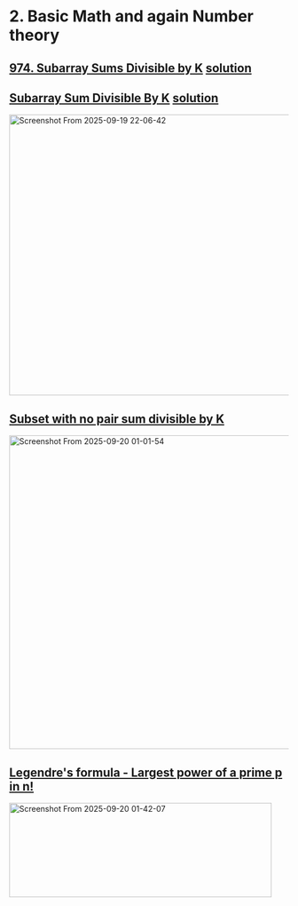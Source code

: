 # 2. Basic Math and again Number theory
## [974. Subarray Sums Divisible by K](https://leetcode.com/problems/subarray-sums-divisible-by-k/description/) [solution](https://www.youtube.com/watch?v=bcXy-T4Sc3E)
## [Subarray Sum Divisible By K](https://www.geeksforgeeks.org/problems/sub-array-sum-divisible-by-k2617/1) [solution](https://www.youtube.com/watch?v=hviDtcBVpho)
<img width="940" height="506" alt="Screenshot From 2025-09-19 22-06-42" src="https://github.com/user-attachments/assets/0d229ad8-fb7f-4ae4-bf14-1b4734c95305" />

##  [Subset with no pair sum divisible by K](https://www.geeksforgeeks.org/problems/subset-with-no-pair-sum-divisible-by-k1105/1)

<img width="1294" height="565" alt="Screenshot From 2025-09-20 01-01-54" src="https://github.com/user-attachments/assets/e98da876-1d1a-4b9c-9eeb-aa978f5eec3d" />

## [Legendre's formula - Largest power of a prime p in n!](https://www.geeksforgeeks.org/dsa/legendres-formula-highest-power-of-prime-number-that-divides-n/) 

<img width="473" height="170" alt="Screenshot From 2025-09-20 01-42-07" src="https://github.com/user-attachments/assets/e77bac43-4805-4037-b67e-c7fda463d213" />
